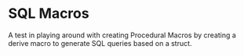 # SQL Macros

A test in playing around with creating Procedural Macros by creating a derive macro to generate SQL queries based on a struct.

